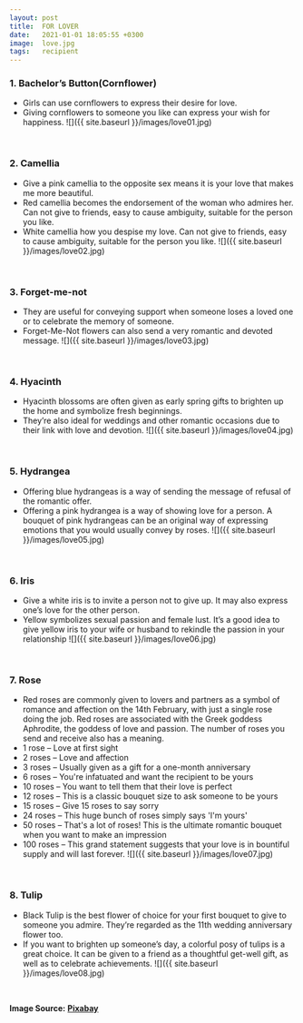 ```yaml
---
layout: post
title:  FOR LOVER
date:   2021-01-01 18:05:55 +0300
image:  love.jpg
tags:   recipient
---
```

### 1. Bachelor’s Button(Cornflower)
* Girls can use cornflowers to express their desire for love.
* Giving cornflowers to someone you like can express your wish for happiness.
![]({{ site.baseurl }}/images/love01.jpg)
<br>

### 2. Camellia
* Give a pink camellia to the opposite sex means it is your love that makes me more beautiful.
* Red camellia becomes the endorsement of the woman who admires her. Can not give to friends, easy to cause ambiguity, suitable for the person you like. 
* White camellia how you despise my love. Can not give to friends, easy to cause ambiguity, suitable for the person you like.
![]({{ site.baseurl }}/images/love02.jpg)
<br>

### 3. Forget-me-not
* They are useful for conveying support when someone loses a loved one or to celebrate the memory of someone. 
* Forget-Me-Not flowers can also send a very romantic and devoted message.
![]({{ site.baseurl }}/images/love03.jpg)
<br>

### 4. Hyacinth
* Hyacinth blossoms are often given as early spring gifts to brighten up the home and symbolize fresh beginnings. 
* They’re also ideal for weddings and other romantic occasions due to their link with love and devotion.
![]({{ site.baseurl }}/images/love04.jpg)
<br>

### 5. Hydrangea
* Offering blue hydrangeas is a way of sending the message of refusal of the romantic offer. 
* Offering a pink hydrangea is a way of showing love for a person. A bouquet of pink hydrangeas can be an original way of expressing emotions that you would usually convey by roses.
![]({{ site.baseurl }}/images/love05.jpg)
<br>

### 6. Iris
* Give a white iris is to invite a person not to give up. It may also express one’s love for the other person.
* Yellow symbolizes sexual passion and female lust. It’s a good idea to give yellow iris to your wife or husband to rekindle the passion in your relationship
![]({{ site.baseurl }}/images/love06.jpg)
<br>

### 7. Rose
* Red roses are commonly given to lovers and partners as a symbol of romance and affection on the 14th February, with just a single rose doing the job. Red roses are associated with the Greek goddess Aphrodite, the goddess of love and passion. The number of roses you send and receive also has a meaning.
* 1 rose – Love at first sight
* 2 roses – Love and affection
* 3 roses – Usually given as a gift for a one-month anniversary
* 6 roses – You're infatuated and want the recipient to be yours
* 10 roses – You want to tell them that their love is perfect
* 12 roses – This is a classic bouquet size to ask someone to be yours
* 15 roses – Give 15 roses to say sorry
* 24 roses – This huge bunch of roses simply says 'I'm yours'
* 50 roses – That's a lot of roses! This is the ultimate romantic bouquet when you want to make an impression
* 100 roses – This grand statement suggests that your love is in bountiful supply and will last forever.
![]({{ site.baseurl }}/images/love07.jpg)
<br>

### 8. Tulip
* Black Tulip is the best flower of choice for your first bouquet to give to someone you admire. They’re regarded as the 11th wedding anniversary flower too.
* If you want to brighten up someone’s day, a colorful posy of tulips is a great choice. It can be given to a friend as a thoughtful get-well gift, as well as to celebrate achievements. 
![]({{ site.baseurl }}/images/love08.jpg)
<br>

__Image Source:__ <a href="https://pixabay.com/">__Pixabay__</a>